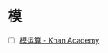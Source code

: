 # 模

* [ ] [模运算 - Khan Academy](https://zh.khanacademy.org/computing/computer-science/cryptography/modarithmetic/a/what-is-modular-arithmetic)